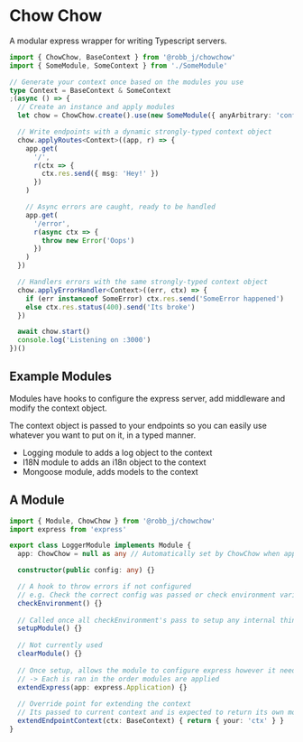 # Chow Chow

A modular express wrapper for writing Typescript servers.

```ts
import { ChowChow, BaseContext } from '@robb_j/chowchow'
import { SomeModule, SomeContext } from './SomeModule'

// Generate your context once based on the modules you use
type Context = BaseContext & SomeContext
;(async () => {
  // Create an instance and apply modules
  let chow = ChowChow.create().use(new SomeModule({ anyArbitrary: 'config' }))

  // Write endpoints with a dynamic strongly-typed context object
  chow.applyRoutes<Context>((app, r) => {
    app.get(
      '/',
      r(ctx => {
        ctx.res.send({ msg: 'Hey!' })
      })
    )

    // Async errors are caught, ready to be handled
    app.get(
      '/error',
      r(async ctx => {
        throw new Error('Oops')
      })
    )
  })

  // Handlers errors with the same strongly-typed context object
  chow.applyErrorHandler<Context>((err, ctx) => {
    if (err instanceof SomeError) ctx.res.send('SomeError happened')
    else ctx.res.status(400).send('Its broke')
  })

  await chow.start()
  console.log('Listening on :3000')
})()
```

## Example Modules

Modules have hooks to configure the express server, add middleware and modify the context object.

The context object is passed to your endpoints so you can easily use whatever you want to put on it, in a typed manner.

- Logging module to adds a log object to the context
- I18N module to adds an i18n object to the context
- Mongoose module, adds models to the context

## A Module

```ts
import { Module, ChowChow } from '@robb_j/chowchow'
import express from 'express'

export class LoggerModule implements Module {
  app: ChowChow = null as any // Automatically set by ChowChow when applied

  constructor(public config: any) {}

  // A hook to throw errors if not configured
  // e.g. Check the correct config was passed or check environment variables are set
  checkEnvironment() {}
  
  // Called once all checkEnvironment's pass to setup any internal things
  setupModule() {}
  
  // Not currently used
  clearModule() {}
  
  // Once setup, allows the module to configure express however it needs
  // -> Each is ran in the order modules are applied
  extendExpress(app: express.Application) {}
  
  // Override point for extending the context
  // Its passed to current context and is expected to return its own modifications
  extendEndpointContext(ctx: BaseContext) { return { your: 'ctx' } }
}
```

